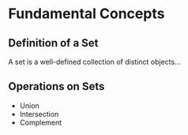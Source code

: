 # Fundamental Concepts
## Definition of a Set
A set is a well-defined collection of distinct objects...

## Operations on Sets
- Union
- Intersection
- Complement

